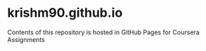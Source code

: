 # krishm90.github.io
Contents of this repository is hosted in GitHub Pages for Coursera Assignments
